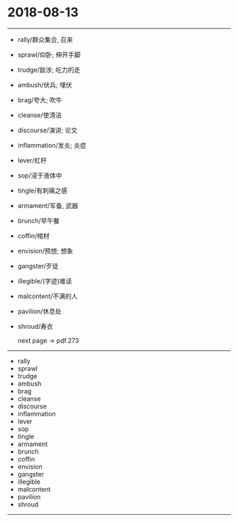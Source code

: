 # 2018-08-13

---

- rally/群众集合, 召来
- sprawl/仰卧; 伸开手脚
- trudge/跋涉; 吃力的走
- ambush/伏兵; 埋伏
- brag/夸大; 吹牛
- cleanse/使清洁
- discourse/演讲; 论文
- inflammation/发炎; 炎症
- lever/杠杆
- sop/浸于液体中
- tingle/有刺痛之感
- armament/军备, 武器
- brunch/早午餐
- coffin/棺材
- envision/预想; 想象
- gangster/歹徒
- illegible/(字迹)难读
- malcontent/不满的人
- pavilion/休息处
- shroud/寿衣

    next page -> pdf.273

---

- rally
- sprawl
- trudge
- ambush
- brag
- cleanse
- discourse
- inflammation
- lever
- sop
- tingle
- armament
- brunch
- coffin
- envision
- gangster
- illegible
- malcontent
- pavilion
- shroud

---
